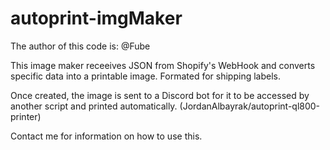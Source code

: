 # autoprint-imgMaker

The author of this code is: @Fube

This image maker receeives JSON from Shopify's WebHook and converts specific data into a printable image. Formated for shipping labels.

Once created, the image is sent to a Discord bot for it to be accessed by another script and printed automatically. (JordanAlbayrak/autoprint-ql800-printer)

Contact me for information on how to use this.
